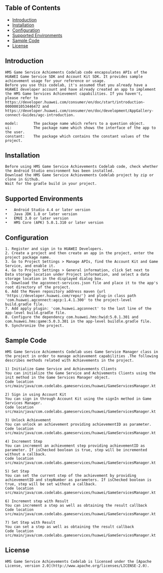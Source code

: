 ## Table of Contents

 * [Introduction](#introduction)
 * [Installation](#installation)
 * [Configuration ](#configuration )
 * [Supported Environments](#supported-environments)
 * [Sample Code](#Sample-Code)
 * [License](#license)
 
 
## Introduction
    HMS Game Service Achiements Codelab code encapsulates APIs of the HUAWEI Game Service SDK and Account Kit SDK. It provides sample achievement usage for your reference or usage.
    Before you use this codelab, it's assumed that you already have a HUAWEI developer account and have already created an app to implement the HMS Game Services Achievement capabilities. If you haven't,    please refer to https://developer.huawei.com/consumer/en/doc/start/introduction-0000001053446472 and https://developer.huawei.com/consumer/en/doc/development/AppGallery-connect-Guides/agc-introduction.
    
    model:       The package name which refers to a question object.
    ui:          The package name which shows the interface of the app to the user.
    constant:    The package which contains the constant values of the project.
    

## Installation
    Before using HMS Game Service Achievements Codelab code, check whether the Android Studio environment has been installed. 
    Download the HMS Game Service Achievements Codelab project by zip or clone in Github.
    Wait for the gradle build in your project.
    
## Supported Environments
	•	Android Studio 4.4 or later version
	•	Java JDK 1.8 or later version
	•	EMUI 3.0 or later version
	•	HMS Core (APK) 5.0.1.310 or later version

## Configuration 
    1. Register and sign in to HUAWEI Developers.
    2. Create a project and then create an app in the project, enter the project package name.
    3. Go to Project Settings > Manage APIs, find the Account Kit and Game Service, and enable it.
    4. Go to Project Settings > General information, click Set next to Data storage location under Project information, and select a data storage location in the displayed dialog box.
    5. Download the agconnect-services.json file and place it to the app's root directory of the project.
    6. Add the Maven repository address maven {url 'https://developer.huawei.com/repo/'} and plug-in class path 'com.huawei.agconnect:agcp:1.4.1.300' to the project-level build.gradle file.
    7. Add apply plugin: 'com.huawei.agconnect' to the last line of the app-level build.gradle file.
    8. Configure the dependency com.huawei.hms:hwid:5.0.1.301 and com.huawei.hms:game:5.0.3.301 in the app-level buildle.gradle file.
    9. Synchronize the project.
	
## Sample Code
    HMS Game Service Achiements Codelab uses Game Service Manager class in the project in order to manage achievement capabilities .The following describes methods related with Achievements in the project.

    1) Initialize Game Service and Achievements Clients
    You can initialize the Game Service and Achivements Clients using the init method in the Game Services Manager object.
    Code location src/main/java/com.codelabs.gameservices/huawei/GameServicesManager.kt
    
    2) Sign in using Account Kit
    You can sign in through Account Kit using the signIn method in Game Services Manager.
    Code location src/main/java/com.codelabs.gameservices/huawei/GameServicesManager.kt
    
    3) Unlock Achievement 
    You can unlock an achievement providing achievementID as parameter.
    Code location src/main/java/com.codelabs.gameservices/huawei/GameServicesManager.kt
    
    4) Increment Step
    You can increment an achievement step providing achievementID as parameter. If isChecked boolean is true, step will be incremented without a callback.
    Code location src/main/java/com.codelabs.gameservices/huawei/GameServicesManager.kt
    
    5) Set Step
    You can set the current step of the achievement by providing achievementID and stepNumber as parameters. If isChecked boolean is true, step will be set without a callback.
    Code location src/main/java/com.codelabs.gameservices/huawei/GameServicesManager.kt
    
    6) Increment step with Result
    You can increment a step as well as obtaining the result callback
    Code location src/main/java/com.codelabs.gameservices/huawei/GameServicesManager.kt
    
    7) Set Step with Result
    You can set a step as well as obtaining the result callback
    Code location src/main/java/com.codelabs.gameservices/huawei/GameServicesManager.kt

##  License
    HMS Game Service Achievements Codelab is licensed under the [Apache License, version 2.0](http://www.apache.org/licenses/LICENSE-2.0).
